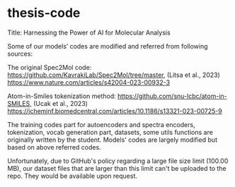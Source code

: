 # thesis-code

Title: Harnessing the Power of AI for Molecular Analysis

Some of our models’ codes are modified and referred from following sources:

The original Spec2Mol code: https://github.com/KavrakiLab/Spec2Mol/tree/master, (Litsa et al., 2023) https://www.nature.com/articles/s42004-023-00932-3

Atom-in-Smiles tokenization method: https://github.com/snu-lcbc/atom-in-SMILES, (Ucak et al., 2023) https://jcheminf.biomedcentral.com/articles/10.1186/s13321-023-00725-9

The training codes part for autoencoders and spectra encoders, tokenization, vocab generation part, datasets, some utils functions are originally written by the student. Models' codes are largely modified but based on above referred codes.

Unfortunately, due to GitHub's policy regarding a large file size limit (100.00 MB), our dataset files that are larger than this limit can't be uploaded to the repo. They would be available upon request.
